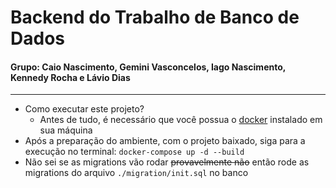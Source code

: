 # Backend do Trabalho de Banco de Dados

#### Grupo: Caio Nascimento, Gemini Vasconcelos, Iago Nascimento, Kennedy Rocha e Lávio Dias

---

- Como executar este projeto?
  - Antes de tudo, é necessário que você possua o [docker](https://docs.docker.com/engine/install/) instalado em sua máquina
- Após a preparação do ambiente, com o projeto baixado, siga para a execução no terminal:
    `docker-compose up -d --build`
- Não sei se as migrations vão rodar ~~provavelmente não~~ então rode as migrations do arquivo `./migration/init.sql` no banco